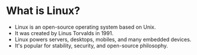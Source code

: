 # What is Linux?

- Linux is an open-source operating system based on Unix.
- It was created by Linus Torvalds in 1991.
- Linux powers servers, desktops, mobiles, and many embedded devices.
- It's popular for stability, security, and open-source philosophy.
